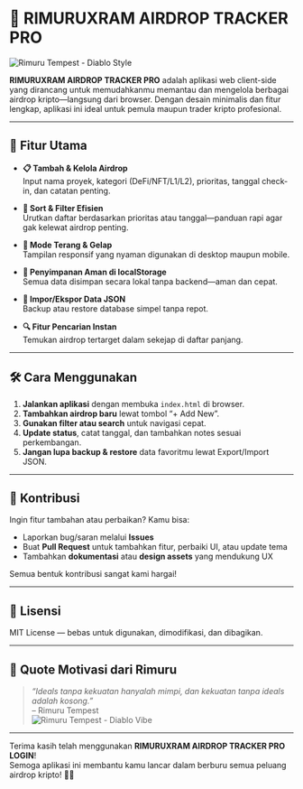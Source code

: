 
# 📡 RIMURUXRAM AIRDROP TRACKER PRO

![Rimuru Tempest - Diablo Style](https://i.pinimg.com/736x/15/74/2f/15742f11b19849a8a389fabc94457981.jpg)

**RIMURUXRAM AIRDROP TRACKER PRO** adalah aplikasi web client-side yang dirancang untuk memudahkanmu memantau dan mengelola berbagai airdrop kripto—langsung dari browser. Dengan desain minimalis dan fitur lengkap, aplikasi ini ideal untuk pemula maupun trader kripto profesional.

---

## 🚀 Fitur Utama

* **📋 Tambah & Kelola Airdrop**  
  Input nama proyek, kategori (DeFi/NFT/L1/L2), prioritas, tanggal check-in, dan catatan penting.

* **🔄 Sort & Filter Efisien**  
  Urutkan daftar berdasarkan prioritas atau tanggal—panduan rapi agar gak kelewat airdrop penting.

* **🎨 Mode Terang & Gelap**  
  Tampilan responsif yang nyaman digunakan di desktop maupun mobile.

* **💾 Penyimpanan Aman di localStorage**  
  Semua data disimpan secara lokal tanpa backend—aman dan cepat.

* **📁 Impor/Ekspor Data JSON**  
  Backup atau restore database simpel tanpa repot.

* **🔍 Fitur Pencarian Instan**  
  Temukan airdrop tertarget dalam sekejap di daftar panjang.

---

## 🛠️ Cara Menggunakan

1. **Jalankan aplikasi** dengan membuka `index.html` di browser.
2. **Tambahkan airdrop baru** lewat tombol “+ Add New”.
3. **Gunakan filter atau search** untuk navigasi cepat.
4. **Update status**, catat tanggal, dan tambahkan notes sesuai perkembangan.
5. **Jangan lupa backup & restore** data favoritmu lewat Export/Import JSON.

---

## 🤝 Kontribusi

Ingin fitur tambahan atau perbaikan? Kamu bisa:

* Laporkan bug/saran melalui **Issues**
* Buat **Pull Request** untuk tambahkan fitur, perbaiki UI, atau update tema
* Tambahkan **dokumentasi** atau **design assets** yang mendukung UX

Semua bentuk kontribusi sangat kami hargai!

---

## 📄 Lisensi

MIT License — bebas untuk digunakan, dimodifikasi, dan dibagikan.

---

## 💬 Quote Motivasi dari Rimuru

> *“Ideals tanpa kekuatan hanyalah mimpi, dan kekuatan tanpa ideals adalah kosong.”*  
> – Rimuru Tempest  
> ![Rimuru Tempest - Diablo Vibe](https://i.pinimg.com/736x/15/74/2f/15742f11b19849a8a389fabc94457981.jpg)

---

Terima kasih telah menggunakan **RIMURUXRAM AIRDROP TRACKER PRO LOGIN**!  
Semoga aplikasi ini membantu kamu lancar dalam berburu semua peluang airdrop kripto! 🚀✨
